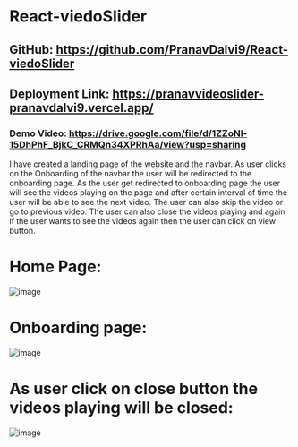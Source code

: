 # React-viedoSlider

## GitHub: https://github.com/PranavDalvi9/React-viedoSlider 
## Deployment Link: https://pranavvideoslider-pranavdalvi9.vercel.app/ 
### Demo Video: https://drive.google.com/file/d/1ZZoNl-15DhPhF_BjkC_CRMQn34XPRhAa/view?usp=sharing 
I have created a landing page of the website and the navbar. As user clicks on the Onboarding of the navbar the user will be redirected to the onboarding page. As the user get redirected to onboarding page the user will see the videos playing on the page and after certain interval of time the user will be able to see the next video. The user can also skip the video or go to previous video. The user can also close the videos playing and again if the user wants to see the videos again then the user can click on view button.

# Home Page:  
![image](https://user-images.githubusercontent.com/96105012/170674868-ec07785c-2bcd-48c3-9de3-7b654dd50203.png)

 
# Onboarding page:
![image](https://user-images.githubusercontent.com/96105012/170674894-cbd66f8a-cf1f-4662-b9b4-6ad16f0e2460.png)

 # As user click on close button the videos playing will be closed:
 ![image](https://user-images.githubusercontent.com/96105012/170674912-9b0a8015-c9ea-4c10-9d00-aff923ae3a61.png)


